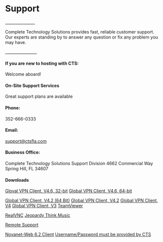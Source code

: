 <h1>Support</h1>
 _______________
<p class="lead"> Complete Technology Solutions provides fast, reliable customer support. Our experts are standing by to answer any question or fix any problem you may have.
</p>
________________
 
#### If you are new to hosting with CTS:
 Welcome aboard!
  
#### On-Site Support Services
Great support plans are available

#### Phone:
352-666-0333


#### Email:
[support@ctsfla.com](/pages/contact)


#### Business Office: 
Complete Technology Solutions
Support Division 
4662 Commercial Way
Spring Hill, FL  34607


#### Downloads
[Gloval VPN Client, V4.6, 32-bit](#)
[Global VPN Client, V4.6, 64-bit](#)

[Global VPN Client, V4.2 (64 Bit)](#)
[Global VPN Client, V4.2](#)
[Global VPN Client, V4](#)
[Global VPN Client, V3](#)
[TeamViewer](#)

[RealVNC](#)
[Jeopardy Think Music](#)
 
[Remote Support](#)
 
[Novanet-Web 6.2 Client](#)
[Username/Password must be provided by CTS](#)
